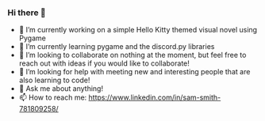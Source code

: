 ### Hi there 👋



- 🔭 I’m currently working on a simple Hello Kitty themed visual novel using Pygame
- 🌱 I’m currently learning pygame and the discord.py libraries
- 👯 I’m looking to collaborate on nothing at the moment, but feel free to reach out with ideas if you would like to collaborate!
- 🤔 I’m looking for help with meeting new and interesting people that are also learning to code!
- 💬 Ask me about anything!
- 📫 How to reach me: https://www.linkedin.com/in/sam-smith-781809258/



